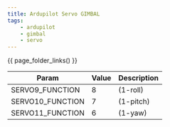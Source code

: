 ```yaml
---
title: Ardupilot Servo GIMBAL
tags:
    - ardupilot
    - gimbal
    - servo
---
```


{{ page_folder_links() }}


| Param  | Value  | Description  |
|---|---|---|
| SERVO9_FUNCTION   | 8   | (1-roll)   |
| SERVO10_FUNCTION  | 7 |   (1-pitch) |
| SERVO11_FUNCTION  | 6   | (1-yaw)   |
